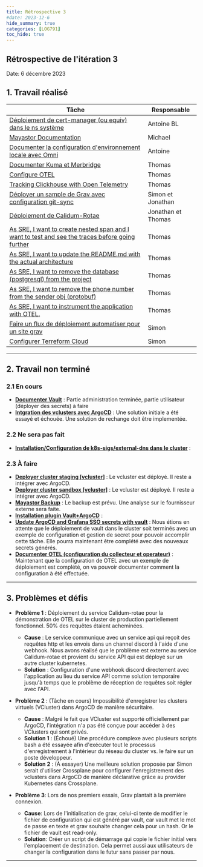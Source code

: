 ```yaml
---
title: Rétrospective 3
#date: 2023-12-6
hide_summary: true
categories: [LOG791]
toc_hide: true
---
```

## Rétrospective de l'itération 3

Date: 6 décembre 2023

## 1. Travail réalisé

| Tâche                                                                                                                                                          | Responsable        |
| -------------------------------------------------------------------------------------------------------------------------------------------------------------- | ------------------ |
| [Déploiement de cert-manager (ou equiv) dans le ns système](https://github.com/ClubCedille/Plateforme-Cedille/issues/26)                                       | Antoine BL         |
| [Mayastor Documentation](https://github.com/ClubCedille/Plateforme-Cedille/issues/24)                                                                          | Michael            |
| [Documenter la configuration d'environnement locale avec Omni](https://github.com/ClubCedille/Plateforme-Cedille/issues/19)                                    | Antoine            |
| [Documenter Kuma et Merbridge](https://github.com/ClubCedille/Plateforme-Cedille/issues/29)                                                                    | Thomas             |
| [Configure OTEL](https://github.com/ClubCedille/Plateforme-Cedille/issues/60)                                                                                  | Thomas             |
| [Tracking Clickhouse with Open Telemetry](https://github.com/ClubCedille/Plateforme-Cedille/issues/63)                                                         | Thomas             |
| [Déployer un sample de Grav avec configuration git-sync](https://github.com/ClubCedille/Plateforme-Cedille/issues/97)                                          | Simon et Jonathan  |
| [Déploiement de Calidum-Rotae](https://github.com/ClubCedille/Plateforme-Cedille/issues/98)                                                                    | Jonathan et Thomas |
| [As SRE, I want to create nested span and I want to test and see the traces before going further](https://github.com/ClubCedille/Plateforme-Cedille/issues/83) | Thomas             |
| [As SRE, I want to update the README.md with the actual architecture](https://github.com/ClubCedille/Plateforme-Cedille/issues/71)                             | Thomas             |
| [As SRE, I want to remove the database (postgresql) from the project](https://github.com/ClubCedille/Plateforme-Cedille/issues/70)                             | Thomas             |
| [As SRE, I want to remove the phone number from the sender obj (protobuf)](https://github.com/ClubCedille/Plateforme-Cedille/issues/69)                        | Thomas             |
| [As SRE, I want to instrument the application with OTEL.](https://github.com/ClubCedille/Plateforme-Cedille/issues/68)                                         | Thomas             |
| [Faire un flux de déploiement automatiser pour un site grav](https://github.com/ClubCedille/Plateforme-Cedille/issues/132)                                     | Simon              |
| [Configurer Terreform Cloud](https://github.com/ClubCedille/Plateforme-Cedille/issues/133)                                                                     | Simon              |

---

## 2. Travail non terminé

### 2.1 En cours

- **[Documenter Vault](https://github.com/ClubCedille/Plateforme-Cedille/issues/69)** : Partie administration terminée, partie utilisateur (déployer des secrets) à faire
- **[Intgration des vclusters avec ArgoCD](https://github.com/ClubCedille/Plateforme-Cedille/pull/129)** : Une solution initiale a été essayé et échouée. Une solution de rechange doit être implementée.

### 2.2 Ne sera pas fait

- **[Installation/Configuration de k8s-sigs/external-dns dans le cluster](https://github.com/ClubCedille/Plateforme-Cedille/issues/35)** : 

### 2.3 À faire

- **[Deployer cluster staging [vcluster]](https://github.com/ClubCedille/Plateforme-Cedille/issues/6)** : Le vcluster est déployé. Il reste a intégrer avec ArgoCD.
- **[Deployer cluster sandbox [vcluster]](https://github.com/ClubCedille/Plateforme-Cedille/issues/7)** : Le vcluster est déployé. Il reste a intégrer avec ArgoCD.
- **[Mayastor Backup](https://github.com/ClubCedille/Plateforme-Cedille/issues/23)** : Le backup est prévu. Une analyse sur le fournisseur externe sera faite.
- **[Installation plugin Vault+ArgoCD](https://github.com/ClubCedille/Plateforme-Cedille/issues/103)** :
- **[Update ArgoCD and Grafana SSO secrets with vault](https://github.com/ClubCedille/Plateforme-Cedille/issues/110)** : Nous étions en attente que le déploiement de vault dans le cluster soit terminés avec un exemple de configuration et gestion de secret pour pouvoir accomplir cette tâche. Elle pourra maintenant être complété avec des nouveaux secrets générés.
- **[Documenter OTEL (configuration du collecteur et operateur)](https://github.com/ClubCedille/Plateforme-Cedille/issues/121)** : Maintenant que la configuration de OTEL avec un exemple de déploiement est complété, on va pouvoir documenter comment la configuration à été effectuée.

---

## 3. Problèmes et défis

- **Problème 1** : Déploiement du service Calidum-rotae pour la démonstration de OTEL sur le cluster de production partiellement fonctionnel. 50% des requêtes étaient acheminées.
  - **Cause** : Le service communique avec un service api qui reçoit des requêtes http et les envois dans un channel discord à l'aide d'une webhook. Nous avons réalisé que le problème est externe au service 
  Calidum-rotae et provient du service API qui est déployé sur un autre cluster kubernetes.
  - **Solution** : Configuration d'une webhook discord directement avec l'application au lieu du service API comme solution temporaire jusqu'à temps que le problème de réception de requêtes soit régler avec l'API.

- **Problème 2** : (Tâche en cours) Impossibilité d'enregistrer les clusters virtuels (VCluster) dans ArgoCD de manière sécuritaire.
  - **Cause** : Malgré le fait que VCluster est supporté officiellement par ArgoCD, l'intégration n'a pas été conçue pour accéder à des VClusters qui sont privés.
  - **Solution 1** : (Échoué) Une procédure complexe avec plusieurs scripts bash a été essayée afin d'exécuter tout le processus d'enregistrement à l'intérieur du réseau du cluster vs. le faire sur un poste développeur.
  - **Solution 2** : (À essayer) Une meilleure solution proposée par Simon serait d'utiliser Crossplane pour configurer l'enregistrement des vclusters dans ArgoCD de manière déclarative grâce au provider Kubernetes dans Crossplane. 

- **Problème 3**: Lors de nos premiers essais, Grav plantait à la première connexion.
  - **Cause**: Lors de l'initialisation de grav, celui-ci tente de modifier le fichier de configuration qui est généré par vault, car vault met le mot de passe en texte et grav souhaite changer cela pour un hash. Or le fichier de vault est read-only.
  - **Solution**: Créer un script de démarrage qui copie le fichier initial vers l'emplacement de destination. Cela permet aussi aux utilisateurs de changer la configuration dans le futur sans passer par nous.
---
